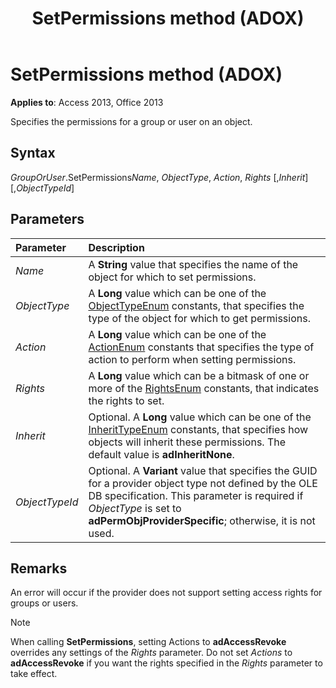 ﻿---
title: SetPermissions method (ADOX)
TOCTitle: SetPermissions method (ADOX)
ms:assetid: 63d1053d-fb32-456b-ae67-3a4e45aa01af
ms:mtpsurl: https://msdn.microsoft.com/library/JJ249382(v=office.15)
ms:contentKeyID: 48545274
ms.date: 09/18/2015
mtps_version: v=office.15
---

# SetPermissions method (ADOX)

**Applies to**: Access 2013, Office 2013

Specifies the permissions for a group or user on an object.

## Syntax

*GroupOrUser*.SetPermissions*Name*, *ObjectType*, *Action*, *Rights* \[,*Inherit*\] \[,*ObjectTypeId*\]

## Parameters

|Parameter|Description|
|:--------|:----------|
|*Name* |A **String** value that specifies the name of the object for which to set permissions.|
|*ObjectType* |A **Long** value which can be one of the [ObjectTypeEnum](objecttypeenum.md) constants, that specifies the type of the object for which to get permissions.|
|*Action* |A **Long** value which can be one of the [ActionEnum](actionenum.md) constants that specifies the type of action to perform when setting permissions.|
|*Rights* |A **Long** value which can be a bitmask of one or more of the [RightsEnum](rightsenum.md) constants, that indicates the rights to set.|
|*Inherit* |Optional. A **Long** value which can be one of the [InheritTypeEnum](inherittypeenum.md) constants, that specifies how objects will inherit these permissions. The default value is **adInheritNone**.|
|*ObjectTypeId* |Optional. A **Variant** value that specifies the GUID for a provider object type not defined by the OLE DB specification. This parameter is required if *ObjectType* is set to **adPermObjProviderSpecific**; otherwise, it is not used.|

## Remarks

An error will occur if the provider does not support setting access rights for groups or users.

> [!NOTE]
> When calling **SetPermissions**, setting Actions to **adAccessRevoke** overrides any settings of the *Rights* parameter. Do not set *Actions* to **adAccessRevoke** if you want the rights specified in the *Rights* parameter to take effect.


